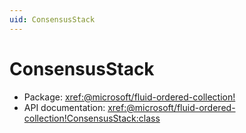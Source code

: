 ```yaml
---
uid: ConsensusStack
---
```


# ConsensusStack

- Package: <xref:@microsoft/fluid-ordered-collection!>
- API documentation: <xref:@microsoft/fluid-ordered-collection!ConsensusStack:class>
